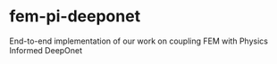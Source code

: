 # fem-pi-deeponet
End-to-end implementation of our work on coupling FEM with Physics Informed DeepOnet
